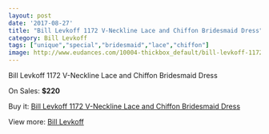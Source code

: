 ```yaml
---
layout: post
date: '2017-08-27'
title: "Bill Levkoff 1172 V-Neckline Lace and Chiffon Bridesmaid Dress"
category: Bill Levkoff
tags: ["unique","special","bridesmaid","lace","chiffon"]
image: http://www.eudances.com/10004-thickbox_default/bill-levkoff-1172-v-neckline-lace-and-chiffon-bridesmaid-dress.jpg
---
```

Bill Levkoff 1172 V-Neckline Lace and Chiffon Bridesmaid Dress

On Sales: **$220**
<a href="https://www.eudances.com/en/bill-levkoff/3287-bill-levkoff-1172-v-neckline-lace-and-chiffon-bridesmaid-dress.html"><amp-img layout="responsive" width="600" height="600" src="//www.eudances.com/10004-thickbox_default/bill-levkoff-1172-v-neckline-lace-and-chiffon-bridesmaid-dress.jpg" alt="Bill Levkoff 1172 V-Neckline Lace and Chiffon Bridesmaid Dress 0" /></a>
<a href="https://www.eudances.com/en/bill-levkoff/3287-bill-levkoff-1172-v-neckline-lace-and-chiffon-bridesmaid-dress.html"><amp-img layout="responsive" width="600" height="600" src="//www.eudances.com/10007-thickbox_default/bill-levkoff-1172-v-neckline-lace-and-chiffon-bridesmaid-dress.jpg" alt="Bill Levkoff 1172 V-Neckline Lace and Chiffon Bridesmaid Dress 1" /></a>
<a href="https://www.eudances.com/en/bill-levkoff/3287-bill-levkoff-1172-v-neckline-lace-and-chiffon-bridesmaid-dress.html"><amp-img layout="responsive" width="600" height="600" src="//www.eudances.com/10006-thickbox_default/bill-levkoff-1172-v-neckline-lace-and-chiffon-bridesmaid-dress.jpg" alt="Bill Levkoff 1172 V-Neckline Lace and Chiffon Bridesmaid Dress 2" /></a>
<a href="https://www.eudances.com/en/bill-levkoff/3287-bill-levkoff-1172-v-neckline-lace-and-chiffon-bridesmaid-dress.html"><amp-img layout="responsive" width="600" height="600" src="//www.eudances.com/10005-thickbox_default/bill-levkoff-1172-v-neckline-lace-and-chiffon-bridesmaid-dress.jpg" alt="Bill Levkoff 1172 V-Neckline Lace and Chiffon Bridesmaid Dress 3" /></a>

Buy it: [Bill Levkoff 1172 V-Neckline Lace and Chiffon Bridesmaid Dress](https://www.eudances.com/en/bill-levkoff/3287-bill-levkoff-1172-v-neckline-lace-and-chiffon-bridesmaid-dress.html "Bill Levkoff 1172 V-Neckline Lace and Chiffon Bridesmaid Dress")

View more: [Bill Levkoff](https://www.eudances.com/en/57-bill-levkoff "Bill Levkoff")